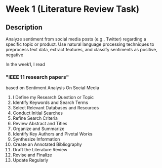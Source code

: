### <h1> Week 1 (Literature Review Task) </h1>

 <h2>Description</h2>
Analyze sentiment from social media posts (e.g., Twitter) regarding a specific topic or  product. Use natural language processing techniques to preprocess text data, extract features, and classify sentiments as positive, negative

In the week1, I read <h3>"IEEE 11 research papers"</h3> based on Sentiment Analysis On Social Media

1. I Define my Research Question or Topic
2. Identify Keywords and Search Terms
3. Select Relevant Databases and Resources
4. Conduct Initial Searches
5. Refine Search Criteria
6. Review Abstract and Titles
7. Organize and Summarize
8. Identify Key Authors and Pivotal Works
9. Synthesize Information
10. Create an Annotated Bibliography
11. Draft the Literature Review
12. Revise and Finalize
13. Update Regularly